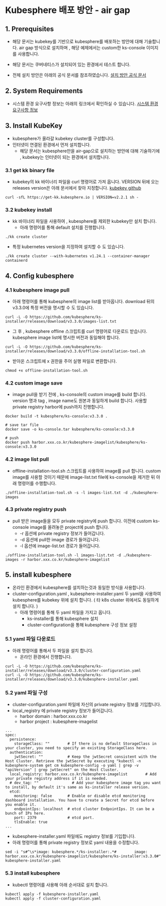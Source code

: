 # Kubesphere 배포 방안 - air gap 
## 1. Prerequisites
- 해당 문서는 kubekey를 기반으로 kubesphere를 배포하는 방안에 대해 기술합니다.
air gap 방식으로 설치하며 , 해당 예제에서는 custom한 ks-console 이미지를 사용합니다.  

- 해당 문서는 쿠버네티스가 설치되어 있는 환경에서 테스트 합니다.

- 전체 설치 방안은 아래의 공식 문서를 참조하였습니다. 
 [설치 방안 공식 문서](https://kubesphere.io/docs/v3.3/installing-on-kubernetes/on-prem-kubernetes/install-ks-on-linux-airgapped/#step-1-prepare-a-private-image-registry)
## 2. System Requirements
- 시스템 환경 요구사항 정보는 아래의 링크에서 확인하실 수 있습니다.
  [시스템 환경 요구사항 정보](https://github.com/jjsair0412/kubernetes_info/blob/main/kubernetes%20%EA%B5%AC%EC%B6%95/KubeKey%EB%A5%BC%20%ED%86%B5%ED%95%9C%20kubesphere%20%EB%B0%B0%ED%8F%AC%20%EB%B0%A9%EC%95%88/Kubesphere%20%EB%B0%B0%ED%8F%AC%20%EB%B0%A9%EC%95%88.md#2--system-requirements)
## 3. Install KubeKey
-  kubesphere가 올라갈 kubekey cluster를 구성합니다.
- 인터넷이 연결된 환경에서 먼저 설치합니다.
	- 해당 문서는 kubesphere만을 air-gap으로 설치하는 방안에 대해 기술하기에 , kubekey는 인터넷이 되는 환경에서 설치합니다.
### 3.1 get kk binary file 
- kubekey의 kk 바이너리 파일을 curl 명령어로 가져 옵니다.
	VERSION 뒤에 오는 releases version은 아래 문서에서 찾아 지정합니다.
	[kubekey github](https://github.com/kubesphere/kubekey/releases)
```
curl -sfL https://get-kk.kubesphere.io | VERSION=v2.2.1 sh -
```
### 3.2 kubekey install
- kk 바이너리 파일을 사용하여 , kubesphere를 제외한 kubekey만 설치 합니다.
	- 아래 명령어를 통해 default 설치를 진행합니다.
```
./kk create cluster
```
-  특정 kubernetes version을 지정하여 설치할 수 도 있습니다.
```
./kk create cluster --with-kubernetes v1.24.1 --container-manager containerd
```
## 4. Config kubesphere
### 4.1 kubesphere image pull
- 아래 명령어를 통해 kubesphere의  image list를 받아옵니다.
  download 뒤의 v3.3.0에 특정 버전을 명시할 수 도 있습니다.
```
curl -L -O https://github.com/kubesphere/ks-installer/releases/download/v3.3.0/images-list.txt
```
- 그 후 , kubesphere offline 스크립트를 curl 명령어로 다운로드 받습니다.
kubesphere image list에 명시한 버전과 동일해야 합니다.
```
curl -L -O https://github.com/kubesphere/ks-installer/releases/download/v3.3.0/offline-installation-tool.sh
```
- 받아온 스크립트에 x 권한을 주어 실행 파일로 변환합니다.
```
chmod +x offline-installation-tool.sh
```
### 4.2 custom image save
- image pull을 받기 전에 , ks-console의 custom image를 build 합니다.
version 명과 tag , image name도 원본과 동일하게 build 합니다.
사용할 private registry harbor에 push까지 진행합니다.
```
docker build -t kubesphere/ks-console:v3.3.0 .

# save tar file 
docker save -o ks-console.tar kubesphere/ks-console:v3.3.0

# push
docker push harbor.xxx.co.kr/kubesphere-imagelist/kubesphere/ks-console:v3.3.0
```
### 4.2 image list pull
- offline-installation-tool.sh 스크립트를 사용하여 image를 pull 합니다.
custom image를 사용할 것이기 때문에 image-list.txt file에 ks-console을 제거한 뒤 아래 명령어를 수행합니다.
```
./offline-installation-tool.sh -s -l images-list.txt -d ./kubesphere-images
```
### 4.3 private registry push
- pull 받은 image들을 모두 private registry에 push 합니다.
  이전에 custom ks-console image를 올려놓은 project에 push 합니다.
	-  -r 옵션에 private registry 정보가 들어갑니다.
	-   -d 옵션에 pull한 image 경로가 들어갑니다.
	 -  -l 옵션에 image-list.txt 경로가 들어갑니다.
```
./offline-installation-tool.sh -l images-list.txt -d ./kubesphere-images -r harbor.xxx.co.kr/kubesphere-imagelist
```
## 5. install kubesphere 
- 온라인 환경에서 kubesphere를 설치하는것과 동일한 방식을 사용합니다.
- cluster-configuration.yaml , kubesphere-installer.yaml 두 yaml을 사용하여 kubesphere를 kubekey 위에 설치 합니다. ( 타 k8s cluster 위에서도 동일하게 설치 합니다. )
	- 아래 명령어를 통해 두 yaml 파일을 가지고 옵니다.
		- ks-installer를 통해 kubesphere  설치 
		- cluster-configuration을 통해 kubesphere 구성 정보 설정
### 5.1 yaml 파일 다운로드
- 아래 명령어를 통해서 두 파일을 설치 합니다.
	-	온라인 환경에서 진행합니다.
```
curl -L -O https://github.com/kubesphere/ks-installer/releases/download/v3.3.0/cluster-configuration.yaml
curl -L -O https://github.com/kubesphere/ks-installer/releases/download/v3.3.0/kubesphere-installer.yaml
```
### 5.2 yaml 파일 구성
- cluster-configuration.yaml 파일에 자신의 private registry 정보를 기입합니다.
- local_registry 에 private registry 정보가 들어갑니다.
	- harbor domain : harbor.xxx.co.kr
	- harbor project : kubesphere-imagelist
```
...
spec:
  persistence:
    storageClass: ""        # If there is no default StorageClass in your cluster, you need to specify an existing StorageClass here.
  authentication:
    jwtSecret: ""           # Keep the jwtSecret consistent with the Host Cluster. Retrieve the jwtSecret by executing "kubectl -n kubesphere-system get cm kubesphere-config -o yaml | grep -v "apiVersion" | grep jwtSecret" on the Host Cluster.
  local_registry: harbor.xxx.co.kr/kubesphere-imagelist        # Add your private registry address if it is needed.
  # dev_tag: ""               # Add your kubesphere image tag you want to install, by default it's same as ks-installer release version.
  etcd:
    monitoring: false       # Enable or disable etcd monitoring dashboard installation. You have to create a Secret for etcd before you enable it.
    endpointIps: localhost  # etcd cluster EndpointIps. It can be a bunch of IPs here.
    port: 2379              # etcd port.
    tlsEnable: true
...
```
- kubesphere-installer.yaml 파일에도 registry 정보를 기입합니다.
- 아래 명령어를 통해 private registry 정보로 yaml 내용을 수정합니다.
```
sed -i "s#^\s*image: kubesphere.*/ks-installer:.*#        image: harbor.xxx.co.kr/kubesphere-imagelist/kubesphere/ks-installer:v3.3.0#" kubesphere-installer.yaml
```
### 5.3 install kubesphere
- kubectl 명령어를 사용해 아래 순서대로 설치 합니다.
```
kubectl apply -f kubesphere-installer.yaml 
kubectl apply -f cluster-configuration.yaml
```